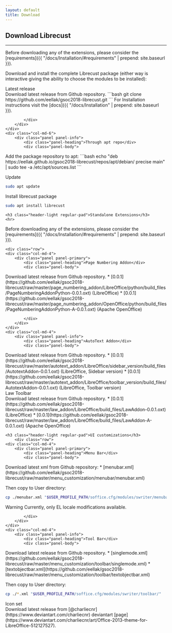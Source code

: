 ```yaml
---
layout: default
title: Download
---
```




<div class="container">
    <h2 class="header-light regular-pad">Download Librecust</h2>
    <hr>
<div markdown="1">
Before downloading any of the extensions, please consider the [requirements]({{ "/docs/Installation/#requirements" | prepend: site.baseurl }}).

Download and install the complete Librecust package (either way is interactive giving the ability to choose the modules to be installed):
</div>
    <div class="row">
    <div class="col-md-6">
        <div class="panel panel-primary">
            <div class="panel-heading">Latest release</div>
            <div class="panel-body">                
<div markdown="1">
Download latest release from Github repository.
```bash
git clone https://github.com/eellak/gsoc2018-librecust.git
```
For Installation instructions visit the [docs]({{ "/docs/Installation" | prepend: site.baseurl }}).
</div>

            </div>
        </div>
    </div>
    <div class="col-md-6">
        <div class="panel panel-info">
            <div class="panel-heading">Through apt repo</div>
            <div class="panel-body">
<div markdown="1">
Add the package repository to apt:
```bash
echo "deb https://eellak.github.io/gsoc2018-librecust/repos/apt/debian/ precise main" | sudo tee -a /etc/apt/sources.list
```

Update
```bash
sudo apt update
```

Install librecust package
```bash
sudo apt install librecust
```
</div>
            </div>
        </div>
    </div>
    </div>

    <h3 class="header-light regular-pad">Standalone Extensions</h3>
    <hr>
<div markdown="1">
Before downloading any of the extensions, please consider the [requirements]({{ "/docs/Installation/#requirements" | prepend: site.baseurl }}).
</div>

    <div class="row">
    <div class="col-md-4">
        <div class="panel panel-primary">
            <div class="panel-heading">Page Numbering Addon</div>
            <div class="panel-body">                
<div markdown="1">
Download latest release from Github repository.
* [0.0.1](https://github.com/eellak/gsoc2018-librecust/raw/master/page_numbering_addon/LibreOffice/python/build_files/PageNumberingAddonPython-0.0.1.oxt) (LibreOffice)
* [0.0.1](https://github.com/eellak/gsoc2018-librecust/raw/master/page_numbering_addon/OpenOffice/python/build_files/PageNumberingAddonPython-A-0.0.1.oxt) (Apache OpenOffice)
</div>

            </div>
        </div>
    </div>
    <div class="col-md-4">
        <div class="panel panel-info">
            <div class="panel-heading">AutoText Addon</div>
            <div class="panel-body">
<div markdown="1">
Download latest release from Github repository.
* [0.0.1](https://github.com/eellak/gsoc2018-librecust/raw/master/autotext_addon/LibreOffice/sidebar_version/build_files/AutotextAddon-0.0.1.oxt) (LibreOffice, Sidebar version)
* [0.0.1](https://github.com/eellak/gsoc2018-librecust/raw/master/autotext_addon/LibreOffice/toolbar_version/build_files/AutotextAddon-0.0.1.oxt) (LibreOffice, Toolbar version)
</div>
            </div>
        </div>
    </div>
    <div class="col-md-4">
        <div class="panel panel-success">
            <div class="panel-heading">Law Toolbar</div>
            <div class="panel-body">
<div markdown="1">
Download latest release from Github repository.
* [0.0.1](https://github.com/eellak/gsoc2018-librecust/raw/master/law_addon/LibreOffice/build_files/LawAddon-0.0.1.oxt) (LibreOffice)
* [0.0.1](https://github.com/eellak/gsoc2018-librecust/raw/master/law_addon/LibreOffice/build_files/LawAddon-A-0.0.1.oxt) (Apache OpenOffice)
</div>
            </div>
        </div>
    </div>
    </div>

    <h3 class="header-light regular-pad">UI customizations</h3>
        <div class="row">
    <div class="col-md-4">
        <div class="panel panel-primary">
            <div class="panel-heading">Menu Bar</div>
            <div class="panel-body">                
<div markdown="1">
Download latest xml from Github repository:
* [menubar.xml](https://github.com/eellak/gsoc2018-librecust/raw/master/menu_customization/menubar/menubar.xml)

Then copy to User directory:

```bash
cp ./menubar.xml "$USER_PROFILE_PATH/soffice.cfg/modules/swriter/menubar/"
```

<span class="label label-warning">Warning</span> Currently, only EL locale modifications available.
</div>

            </div>
        </div>
    </div>
    <div class="col-md-4">
        <div class="panel panel-info">
            <div class="panel-heading">Tool Bar</div>
            <div class="panel-body">
<div markdown="1">
Download latest release from Github repository.
* [singlemode.xml](https://github.com/eellak/gsoc2018-librecust/raw/master/menu_customization/toolbar/singlemode.xml)
* [textobjectbar.xml](https://github.com/eellak/gsoc2018-librecust/raw/master/menu_customization/toolbar/textobjectbar.xml)

Then copy to User directory:

```bash
cp ./*.xml "$USER_PROFILE_PATH/soffice.cfg/modules/swriter/toolbar/"
```

</div>
            </div>
        </div>
    </div>
    <div class="col-md-4">
        <div class="panel panel-success">
            <div class="panel-heading">Icon set</div>
            <div class="panel-body">
<div markdown="1">
Download latest release from [@charliecnr](https://www.deviantart.com/charliecnr) deviantart [page](https://www.deviantart.com/charliecnr/art/Office-2013-theme-for-LibreOffice-512127527).
</div>
            </div>
        </div>
    </div>
    </div>

</div>
